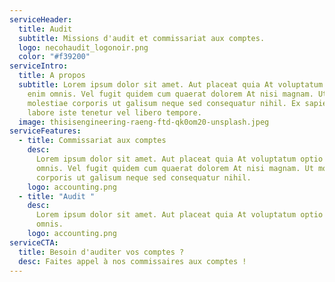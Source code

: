 ```yaml
---
serviceHeader:
  title: Audit
  subtitle: Missions d'audit et commissariat aux comptes.
  logo: necohaudit_logonoir.png
  color: "#f39200"
serviceIntro:
  title: A propos
  subtitle: Lorem ipsum dolor sit amet. Aut placeat quia At voluptatum optio aut
    enim omnis. Vel fugit quidem cum quaerat dolorem At nisi magnam. Ut
    molestiae corporis ut galisum neque sed consequatur nihil. Ex sapiente
    labore iste tenetur vel libero tempore.
  image: thisisengineering-raeng-ftd-qk0om20-unsplash.jpeg
serviceFeatures:
  - title: Commissariat aux comptes
    desc:
      Lorem ipsum dolor sit amet. Aut placeat quia At voluptatum optio aut enim
      omnis. Vel fugit quidem cum quaerat dolorem At nisi magnam. Ut molestiae
      corporis ut galisum neque sed consequatur nihil.
    logo: accounting.png
  - title: "Audit "
    desc:
      Lorem ipsum dolor sit amet. Aut placeat quia At voluptatum optio aut enim
      omnis.
    logo: accounting.png
serviceCTA:
  title: Besoin d'auditer vos comptes ?
  desc: Faites appel à nos commissaires aux comptes !
---
```

